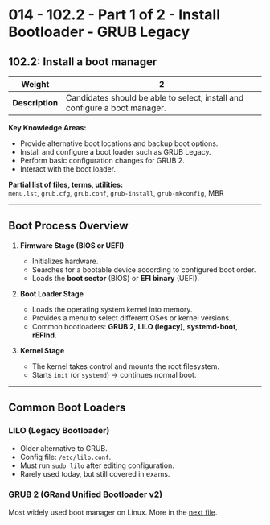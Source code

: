 # 014 - 102.2 - Part 1 of 2 - Install Bootloader - GRUB Legacy
## 102.2: Install a boot manager

|**Weight**|**2**|
|---|---|
|**Description**|Candidates should be able to select, install and configure a boot manager.|

**Key Knowledge Areas:**
- Provide alternative boot locations and backup boot options.
- Install and configure a boot loader such as GRUB Legacy.
- Perform basic configuration changes for GRUB 2.
- Interact with the boot loader.

**Partial list of files, terms, utilities:**  
`menu.lst`, `grub.cfg`, `grub.conf`, `grub-install`, `grub-mkconfig`, MBR

---

## **Boot Process Overview**
1. **Firmware Stage (BIOS or UEFI)**
    - Initializes hardware.
    - Searches for a bootable device according to configured boot order.
    - Loads the **boot sector** (BIOS) or **EFI binary** (UEFI).
        
2. **Boot Loader Stage**
    - Loads the operating system kernel into memory.
    - Provides a menu to select different OSes or kernel versions.
    - Common bootloaders: **GRUB 2**, **LILO (legacy)**, **systemd-boot**, **rEFInd**.
        
3. **Kernel Stage**
    - The kernel takes control and mounts the root filesystem.
    - Starts `init` (or `systemd`) → continues normal boot.

---

## **Common Boot Loaders**

### **LILO (Legacy Bootloader)**

- Older alternative to GRUB.
- Config file: `/etc/lilo.conf`.
- Must run `sudo lilo` after editing configuration.
- Rarely used today, but still covered in exams.

### **GRUB 2 (GRand Unified Bootloader v2)**
Most widely used boot manager on Linux. More in the [next file](./Main-Notes/015_install-bootloader-grub-2.md).